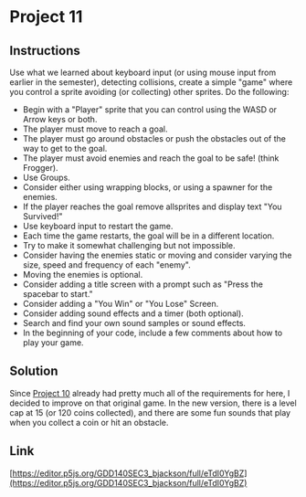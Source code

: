# Project 11

## Instructions

Use what we learned about keyboard input (or using mouse input from earlier in the semester), detecting collisions, create a simple "game" where you control a sprite avoiding (or collecting) other sprites. Do the following:

- Begin with a "Player" sprite that you can control using the WASD or Arrow keys or both.
- The player must move to reach a goal.
- The player must go around obstacles or push the obstacles out of the way to get to the goal.
- The player must avoid enemies and reach the goal to be safe! (think Frogger).
- Use Groups.
- Consider either using wrapping blocks, or using a spawner for the enemies.
- If the player reaches the goal remove allsprites and display text "You Survived!"
- Use keyboard input to restart the game.
- Each time the game restarts, the goal will be in a different location.
- Try to make it somewhat challenging but not impossible.
- Consider having the enemies static or moving and consider varying the size, speed and frequency of each "enemy".
- Moving the enemies is optional.
- Consider adding a title screen with a prompt such as "Press the spacebar to start."
- Consider adding a "You Win" or "You Lose" Screen.
- Consider adding sound effects and a timer (both optional).
- Search and find your own sound samples or sound effects.
- In the beginning of your code, include a few comments about how to play your game.

## Solution

Since [Project 10](https://github.com/bjaxqq/GDD140/tree/master/Project%2010) already had pretty much all of the requirements for here, I decided to improve on that original game. In the new version, there is a level cap at 15 (or 120 coins collected), and there are some fun sounds that play when you collect a coin or hit an obstacle.

## Link

[https://editor.p5js.org/GDD140SEC3_bjackson/full/eTdI0YgBZ](https://editor.p5js.org/GDD140SEC3_bjackson/full/eTdI0YgBZ)